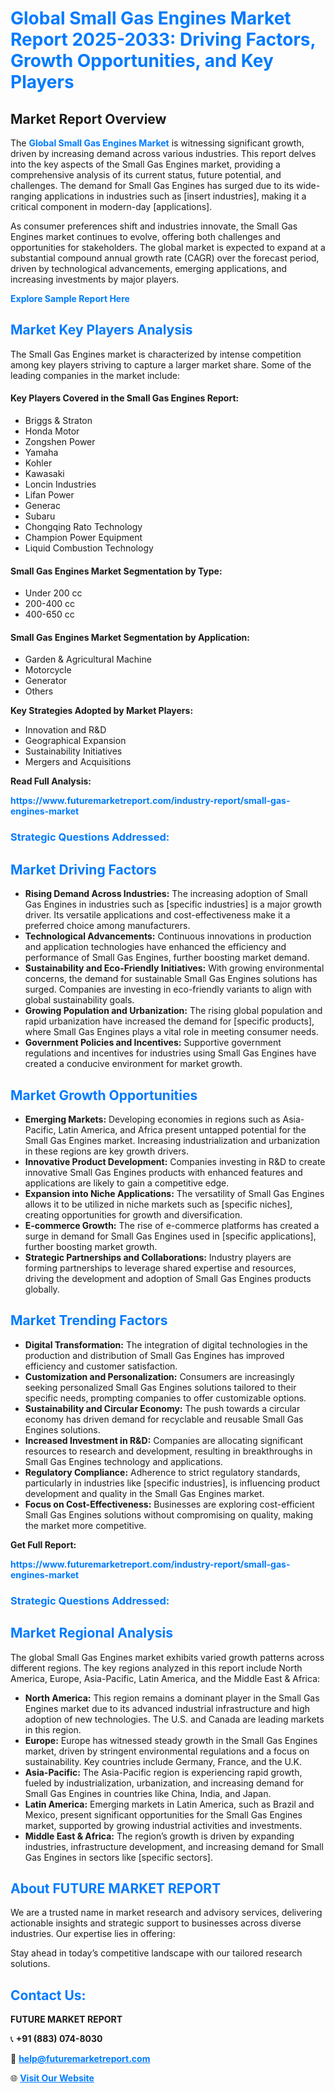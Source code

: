 <h1 style="color: #007BFF;">Global Small Gas Engines Market Report 2025-2033: Driving Factors, Growth Opportunities, and Key Players</h1>

<section id="overview">
<h2>Market Report Overview</h2>
<p>The <a href="https://www.futuremarketreport.com/industry-report/small-gas-engines-market" style="color: #007BFF; text-decoration: none;"><strong>Global Small Gas Engines Market</strong></a> is witnessing significant growth, driven by increasing demand across various industries. This report delves into the key aspects of the Small Gas Engines market, providing a comprehensive analysis of its current status, future potential, and challenges. The demand for Small Gas Engines has surged due to its wide-ranging applications in industries such as [insert industries], making it a critical component in modern-day [applications].</p>
<p>As consumer preferences shift and industries innovate, the Small Gas Engines market continues to evolve, offering both challenges and opportunities for stakeholders. The global market is expected to expand at a substantial compound annual growth rate (CAGR) over the forecast period, driven by technological advancements, emerging applications, and increasing investments by major players.</p>
</section>

<section id="overview">
<p><a href="https://www.futuremarketreport.com/request-sample/reportId=97963" style="color: #007BFF; text-decoration: none;"><strong>Explore Sample Report Here</strong></a></p>
</section>

<section id="key-players">
<h2 style="color: #007BFF;">Market Key Players Analysis</h2>
<p>The Small Gas Engines market is characterized by intense competition among key players striving to capture a larger market share. Some of the leading companies in the market include:</p>
<h4>Key Players Covered in the Small Gas Engines Report:</h4>
<ul><li>Briggs &amp; Straton</li><li>Honda Motor</li><li>Zongshen Power</li><li>Yamaha</li><li>Kohler</li><li>Kawasaki</li><li>Loncin Industries</li><li>Lifan Power</li><li>Generac</li><li>Subaru</li><li>Chongqing Rato Technology</li><li>Champion Power Equipment</li><li>Liquid Combustion Technology</li></ul>
<h4>Small Gas Engines Market Segmentation by Type:</h4>
<ul><li>Under 200 cc</li><li>200-400 cc</li><li>400-650 cc</li></ul>

<h4>Small Gas Engines Market Segmentation by Application:</h4>
<ul><li>Garden &amp; Agricultural Machine</li><li>Motorcycle</li><li>Generator</li><li>Others</li></ul>
<p><strong>Key Strategies Adopted by Market Players:</strong></p>
<ul>
<li>Innovation and R&D</li>
<li>Geographical Expansion</li>
<li>Sustainability Initiatives</li>
<li>Mergers and Acquisitions</li>
</ul>
</section>

<section>
<p><strong>Read Full Analysis: </strong></p><a href="https://www.futuremarketreport.com/industry-report/small-gas-engines-market" style="color: #007BFF; text-decoration: none;"><strong>https://www.futuremarketreport.com/industry-report/small-gas-engines-market</strong></a>
<h3 style="color: #007BFF;">Strategic Questions Addressed:</h3>
</section>

<section id="driving-factors">
<h2 style="color: #007BFF;">Market Driving Factors</h2>
<ul>
<li><strong>Rising Demand Across Industries:</strong> The increasing adoption of Small Gas Engines in industries such as [specific industries] is a major growth driver. Its versatile applications and cost-effectiveness make it a preferred choice among manufacturers.</li>
<li><strong>Technological Advancements:</strong> Continuous innovations in production and application technologies have enhanced the efficiency and performance of Small Gas Engines, further boosting market demand.</li>
<li><strong>Sustainability and Eco-Friendly Initiatives:</strong> With growing environmental concerns, the demand for sustainable Small Gas Engines solutions has surged. Companies are investing in eco-friendly variants to align with global sustainability goals.</li>
<li><strong>Growing Population and Urbanization:</strong> The rising global population and rapid urbanization have increased the demand for [specific products], where Small Gas Engines plays a vital role in meeting consumer needs.</li>
<li><strong>Government Policies and Incentives:</strong> Supportive government regulations and incentives for industries using Small Gas Engines have created a conducive environment for market growth.</li>
</ul>
</section>

<section id="growth-opportunities">
<h2 style="color: #007BFF;">Market Growth Opportunities</h2>
<ul>
<li><strong>Emerging Markets:</strong> Developing economies in regions such as Asia-Pacific, Latin America, and Africa present untapped potential for the Small Gas Engines market. Increasing industrialization and urbanization in these regions are key growth drivers.</li>
<li><strong>Innovative Product Development:</strong> Companies investing in R&D to create innovative Small Gas Engines products with enhanced features and applications are likely to gain a competitive edge.</li>
<li><strong>Expansion into Niche Applications:</strong> The versatility of Small Gas Engines allows it to be utilized in niche markets such as [specific niches], creating opportunities for growth and diversification.</li>
<li><strong>E-commerce Growth:</strong> The rise of e-commerce platforms has created a surge in demand for Small Gas Engines used in [specific applications], further boosting market growth.</li>
<li><strong>Strategic Partnerships and Collaborations:</strong> Industry players are forming partnerships to leverage shared expertise and resources, driving the development and adoption of Small Gas Engines products globally.</li>
</ul>
</section>

<section id="trending-factors">
<h2 style="color: #007BFF;">Market Trending Factors</h2>
<ul>
<li><strong>Digital Transformation:</strong> The integration of digital technologies in the production and distribution of Small Gas Engines has improved efficiency and customer satisfaction.</li>
<li><strong>Customization and Personalization:</strong> Consumers are increasingly seeking personalized Small Gas Engines solutions tailored to their specific needs, prompting companies to offer customizable options.</li>
<li><strong>Sustainability and Circular Economy:</strong> The push towards a circular economy has driven demand for recyclable and reusable Small Gas Engines solutions.</li>
<li><strong>Increased Investment in R&D:</strong> Companies are allocating significant resources to research and development, resulting in breakthroughs in Small Gas Engines technology and applications.</li>
<li><strong>Regulatory Compliance:</strong> Adherence to strict regulatory standards, particularly in industries like [specific industries], is influencing product development and quality in the Small Gas Engines market.</li>
<li><strong>Focus on Cost-Effectiveness:</strong> Businesses are exploring cost-efficient Small Gas Engines solutions without compromising on quality, making the market more competitive.</li>
</ul>
</section>

<section>
<p><strong>Get Full Report: </strong></p><a href="https://www.futuremarketreport.com/industry-report/small-gas-engines-market" style="color: #007BFF; text-decoration: none;"><strong>https://www.futuremarketreport.com/industry-report/small-gas-engines-market</strong></a>
<h3 style="color: #007BFF;">Strategic Questions Addressed:</h3>
</section>


<section id="regional-analysis">
<h2 style="color: #007BFF;">Market Regional Analysis</h2>
<p>The global Small Gas Engines market exhibits varied growth patterns across different regions. The key regions analyzed in this report include North America, Europe, Asia-Pacific, Latin America, and the Middle East & Africa:</p>
<ul>
<li><strong>North America:</strong> This region remains a dominant player in the Small Gas Engines market due to its advanced industrial infrastructure and high adoption of new technologies. The U.S. and Canada are leading markets in this region.</li>
<li><strong>Europe:</strong> Europe has witnessed steady growth in the Small Gas Engines market, driven by stringent environmental regulations and a focus on sustainability. Key countries include Germany, France, and the U.K.</li>
<li><strong>Asia-Pacific:</strong> The Asia-Pacific region is experiencing rapid growth, fueled by industrialization, urbanization, and increasing demand for Small Gas Engines in countries like China, India, and Japan.</li>
<li><strong>Latin America:</strong> Emerging markets in Latin America, such as Brazil and Mexico, present significant opportunities for the Small Gas Engines market, supported by growing industrial activities and investments.</li>
<li><strong>Middle East & Africa:</strong> The region’s growth is driven by expanding industries, infrastructure development, and increasing demand for Small Gas Engines in sectors like [specific sectors].</li>
</ul>
</section>

<footer>
<h2 style="color: #007BFF;">About FUTURE MARKET REPORT</h2>
<p>We are a trusted name in market research and advisory services, delivering actionable insights and strategic support to businesses across diverse industries. Our expertise lies in offering:</p>

<p>Stay ahead in today’s competitive landscape with our tailored research solutions.</p>

<h2 style="color: #007BFF;">Contact Us:</h2>
<p><strong>FUTURE MARKET REPORT</strong></p>
<p>📞 <strong>+91 (883) 074-8030</strong></p>
<p>📧 <strong><a href="mailto:help@futuremarketreport.com" style="color: #007BFF;">help@futuremarketreport.com</a></strong></p>
<p>🌐 <strong><a href="https://www.futuremarketreport.com/" style="color: #007BFF;">Visit Our Website</a></strong></p>
</footer>